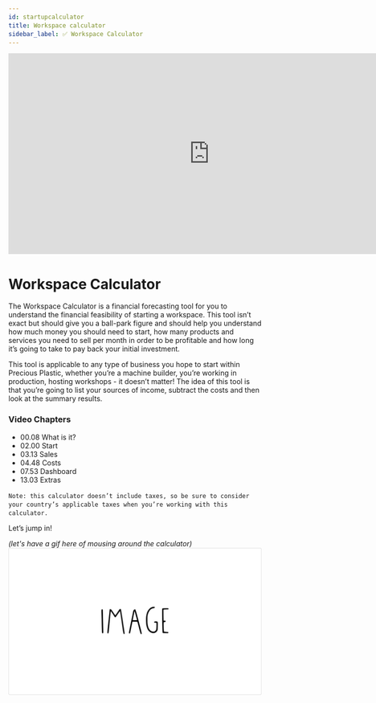 ```yaml
---
id: startupcalculator
title: Workspace calculator
sidebar_label: ✅ Workspace Calculator
---
```

<div class="videocontainer">
  <iframe width="800" height="400" src="https://www.youtube.com/embed/NpEaa2P7qZI" frameborder="0" allow="accelerometer; autoplay; encrypted-media; gyroscope; picture-in-picture" allowfullscreen></iframe>
</div>

<style>
:root {
  --highlight: #f7b77b;
  --hover: #f7b77b;
}
</style>

<div class="videoChapters">
<div class="videoChaptersMain">

# Workspace Calculator 

The Workspace Calculator is a financial forecasting tool for you to understand the financial feasibility of starting a workspace. This tool isn’t exact but should give you a ball-park figure and should help you understand how much money you should need to start, how many products and services you need to sell per month in order to be profitable and how long it’s going to take to pay back your initial investment.

This tool is applicable to any type of business you hope to start within Precious Plastic, whether you’re a machine builder, you’re working in production, hosting workshops - it doesn’t matter! The idea of this tool is that you’re going to list your sources of income, subtract the costs and then look at the summary results.

</div>
<div class="videoChaptersSidebar">

### Video Chapters

- 00.08 What is it?
- 02.00 Start
- 03.13 Sales
- 04.48 Costs
- 07.53 Dashboard
- 13.03 Extras


</div>
</div

`Note: this calculator doesn’t include taxes, so be sure to consider your country’s applicable taxes when you’re working with this calculator.`

Let’s jump in!

<i>(let's have a gif here of mousing around the calculator)</i>
![PP Image](assets/ppimage.jpg)